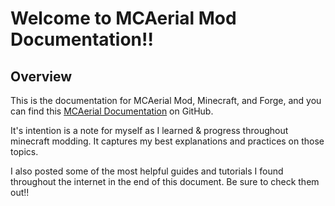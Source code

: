 # Welcome to MCAerial Mod Documentation!!

## Overview
This is the documentation for MCAerial Mod, Minecraft, and Forge, and you can find this [MCAerial Documentation](https://github.com/apo11o-M/MCAerial_Documentation) on GitHub.

It's intention is a note for myself as I learned & progress throughout minecraft modding. It captures my best explanations and practices on those topics.

I also posted some of the most helpful guides and tutorials I found throughout the internet in the end of this document. Be sure to check them out!!
